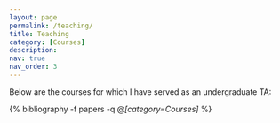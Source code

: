 ```yaml
---
layout: page
permalink: /teaching/
title: Teaching
category: [Courses]
description:
nav: true
nav_order: 3
---
```

Below are the courses for which I have served as an undergraduate TA:

<div class="publications">

{% bibliography -f papers -q @*[category=Courses]* %}

</div>
